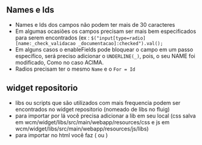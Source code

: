 ##  Names e Ids

* Names e Ids dos campos não podem ter mais de 30 caracteres
* Em algumas ocasiões os campos precisam ser mais bem especificados para serem encontrados (ex : ```$("input[type=radio][name:_check_validacao
_documentacao]:checked").val();```
* Em alguns casos o enableFields pode bloquear o campo em um passo específico, será preciso adicionar o ```UNDERLINE(_)```, pois, o seu NAME foi modificado, Como no caso ACIMA.
* Radios precisam ter o mesmo ```Name``` e o ```For = Id```


## widget repositorio

* libs ou scripts que são utilizados com mais frequencia podem ser encontrados no widget repositorio (nomeado de libs no fluig)
* para importar por lá você precisa adicionar a lib em seu local (css salva em wcm/widget/libs/src/main/webapp/resources/css e js em wcm/widget/libs/src/main/webapp/resources/js/libs)
* para importar no html você faz (<script src="/libs/resources/js/libs/imask.js"></script> ou <link rel="stylesheet" href="/libs/resources/css/select2.min.css">)
